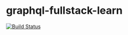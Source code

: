 # graphql-fullstack-learn
[![Build Status](https://travis-ci.org/RedJanvier/graphql-fullstack-learn.svg?branch=master)](https://travis-ci.org/RedJanvier/graphql-fullstack-learn)

